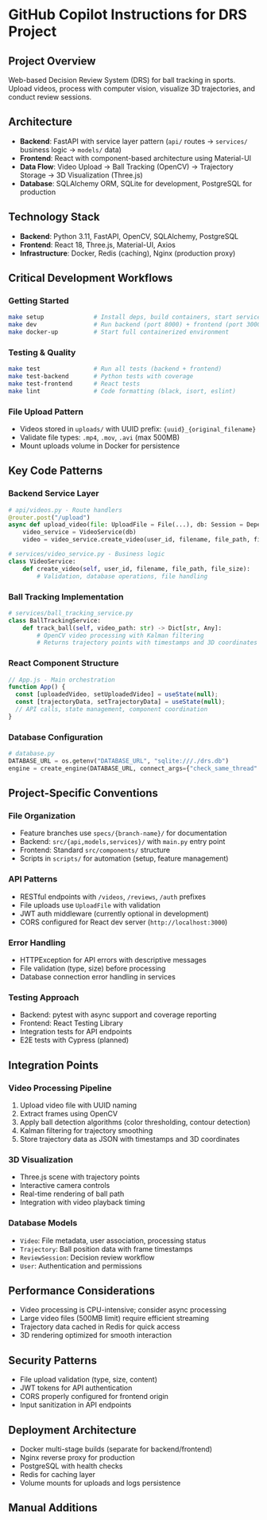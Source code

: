 # GitHub Copilot Instructions for DRS Project

## Project Overview
Web-based Decision Review System (DRS) for ball tracking in sports. Upload videos, process with computer vision, visualize 3D trajectories, and conduct review sessions.

## Architecture
- **Backend**: FastAPI with service layer pattern (`api/` routes → `services/` business logic → `models/` data)
- **Frontend**: React with component-based architecture using Material-UI
- **Data Flow**: Video Upload → Ball Tracking (OpenCV) → Trajectory Storage → 3D Visualization (Three.js)
- **Database**: SQLAlchemy ORM, SQLite for development, PostgreSQL for production

## Technology Stack
- **Backend**: Python 3.11, FastAPI, OpenCV, SQLAlchemy, PostgreSQL
- **Frontend**: React 18, Three.js, Material-UI, Axios
- **Infrastructure**: Docker, Redis (caching), Nginx (production proxy)

## Critical Development Workflows

### Getting Started
```bash
make setup              # Install deps, build containers, start services
make dev                # Run backend (port 8000) + frontend (port 3000)
make docker-up          # Start full containerized environment
```

### Testing & Quality
```bash
make test               # Run all tests (backend + frontend)
make test-backend       # Python tests with coverage
make test-frontend      # React tests
make lint               # Code formatting (black, isort, eslint)
```

### File Upload Pattern
- Videos stored in `uploads/` with UUID prefix: `{uuid}_{original_filename}`
- Validate file types: `.mp4`, `.mov`, `.avi` (max 500MB)
- Mount uploads volume in Docker for persistence

## Key Code Patterns

### Backend Service Layer
```python
# api/videos.py - Route handlers
@router.post("/upload")
async def upload_video(file: UploadFile = File(...), db: Session = Depends(get_db)):
    video_service = VideoService(db)
    video = video_service.create_video(user_id, filename, file_path, file_size)

# services/video_service.py - Business logic
class VideoService:
    def create_video(self, user_id, filename, file_path, file_size):
        # Validation, database operations, file handling
```

### Ball Tracking Implementation
```python
# services/ball_tracking_service.py
class BallTrackingService:
    def track_ball(self, video_path: str) -> Dict[str, Any]:
        # OpenCV video processing with Kalman filtering
        # Returns trajectory points with timestamps and 3D coordinates
```

### React Component Structure
```javascript
// App.js - Main orchestration
function App() {
  const [uploadedVideo, setUploadedVideo] = useState(null);
  const [trajectoryData, setTrajectoryData] = useState(null);
  // API calls, state management, component coordination
}
```

### Database Configuration
```python
# database.py
DATABASE_URL = os.getenv("DATABASE_URL", "sqlite:///./drs.db")
engine = create_engine(DATABASE_URL, connect_args={"check_same_thread": False})
```

## Project-Specific Conventions

### File Organization
- Feature branches use `specs/{branch-name}/` for documentation
- Backend: `src/{api,models,services}/` with `main.py` entry point
- Frontend: Standard `src/components/` structure
- Scripts in `scripts/` for automation (setup, feature management)

### API Patterns
- RESTful endpoints with `/videos`, `/reviews`, `/auth` prefixes
- File uploads use `UploadFile` with validation
- JWT auth middleware (currently optional in development)
- CORS configured for React dev server (`http://localhost:3000`)

### Error Handling
- HTTPException for API errors with descriptive messages
- File validation (type, size) before processing
- Database connection error handling in services

### Testing Approach
- Backend: pytest with async support and coverage reporting
- Frontend: React Testing Library
- Integration tests for API endpoints
- E2E tests with Cypress (planned)

## Integration Points

### Video Processing Pipeline
1. Upload video file with UUID naming
2. Extract frames using OpenCV
3. Apply ball detection algorithms (color thresholding, contour detection)
4. Kalman filtering for trajectory smoothing
5. Store trajectory data as JSON with timestamps and 3D coordinates

### 3D Visualization
- Three.js scene with trajectory points
- Interactive camera controls
- Real-time rendering of ball path
- Integration with video playback timing

### Database Models
- `Video`: File metadata, user association, processing status
- `Trajectory`: Ball position data with frame timestamps
- `ReviewSession`: Decision review workflow
- `User`: Authentication and permissions

## Performance Considerations
- Video processing is CPU-intensive; consider async processing
- Large video files (500MB limit) require efficient streaming
- Trajectory data cached in Redis for quick access
- 3D rendering optimized for smooth interaction

## Security Patterns
- File upload validation (type, size, content)
- JWT tokens for API authentication
- CORS properly configured for frontend origin
- Input sanitization in API endpoints

## Deployment Architecture
- Docker multi-stage builds (separate for backend/frontend)
- Nginx reverse proxy for production
- PostgreSQL with health checks
- Redis for caching layer
- Volume mounts for uploads and logs persistence

## Manual Additions
<!-- Add any project-specific instructions below this marker -->
<!-- Preserve this section between updates -->
